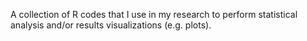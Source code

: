 A collection of R codes that I use in my research to perform statistical analysis and/or results visualizations (e.g. plots).
